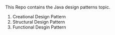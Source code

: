 This Repo contains the Java design patterns topic.

1) Creational Design Pattern
2) Structural Design Pattern
3) Functional Desgin Pattern
